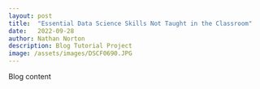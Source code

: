 ```yaml
---
layout: post
title:  "Essential Data Science Skills Not Taught in the Classroom"
date:   2022-09-28
author: Nathan Norton
description: Blog Tutorial Project
image: /assets/images/DSCF0690.JPG
---
```


Blog content
